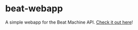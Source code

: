 # beat-webapp

A simple webapp for the Beat Machine API. [Check it out here](https://beatmachine.branchpanic.me/)!
